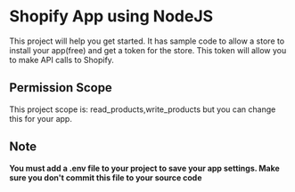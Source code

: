 # Shopify App using NodeJS

This project will help you get started. It has sample code to allow a store to install your app(free) and get a token for the store. This token will allow you to make API calls to Shopify.

## Permission Scope

This project scope is: read_products,write_products but you can change this for your app.

## Note
**You must add a .env file to your project to save your app settings. Make sure you don't commit this file to your source code**